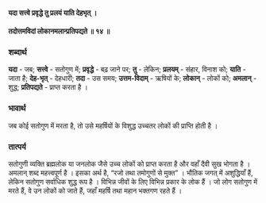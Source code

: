 #### यदा सत्त्वे प्रवृद्धे तु प्रलयं याति देहभृत् ।
#### तदोत्तमविदां लोकानमलान्प्रतिपद्यते ॥ १४ ॥

### शब्दार्थ

**यदा** - जब; **सत्त्वे** - सतोगुण में; **प्रवृद्धे** - बढ़ जाने पर; **तु** - लेकिन; **प्रलयम्** - संहार, विनाश को; **याति** - जाता है; **देह-भृत्** - देहधारी; **तदा** - उस समय; **उत्तम-विदाम्** - ऋषियों के; **लोकान्** - लोकों को; **अमलान्** - शुद्ध; **प्रतिपद्यते** - प्राप्त करता है ।

### भावार्थ

जब कोई सतोगुण में मरता है, तो उसे महर्षियों के विशुद्ध उच्चतर लोकों की प्राप्ति होती है ।

### तात्पर्य

सतोगुणी व्यक्ति ब्रह्मलोक या जनलोक जैसे उच्च लोकों को प्राप्त करता है और वहाँ दैवी सुख भोगता है । अमलान् शब्द महत्त्वपूर्ण है । इसका अर्थ है, “रजो तथा तमोगुणों से मुक्त” । भौतिक जगत् में अशुद्धियाँ हैं, लेकिन सतोगुण सर्वाधिक शुद्ध रूप है । विभिन्न जीवों के लिए विभिन्न प्रकार के लोक हैं । जो लोग सतोगुण में मरते हैं, वे उन लोकों को जाते हैं, जहाँ महर्षि तथा महान भक्तगण रहते हैं ।